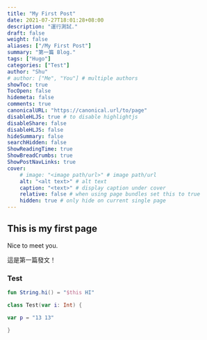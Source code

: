 ```yaml
---
title: "My First Post"
date: 2021-07-27T18:01:28+08:00
description: "運行測試."
draft: false
weight: false
aliases: ["/My First Post"]
summary: "第一篇 Blog."
tags: ["Hugo"]
categories: ["Test"]
author: "Shu"
# author: ["Me", "You"] # multiple authors
showToc: true
TocOpen: false
hidemeta: false
comments: true
canonicalURL: "https://canonical.url/to/page"
disableHLJS: true # to disable highlightjs
disableShare: false
disableHLJS: false
hideSummary: false
searchHidden: false
ShowReadingTime: true
ShowBreadCrumbs: true
ShowPostNavLinks: true
cover:
    # image: "<image path/url>" # image path/url
    alt: "<alt text>" # alt text
    caption: "<text>" # display caption under cover
    relative: false # when using page bundles set this to true
    hidden: true # only hide on current single page
---
```

## This is my first page

Nice to meet you.

這是第一篇發文！

### Test

```kotlin
fun String.hi() = "$this HI"

class Test(var i: Int) {

var p = "13 13"

}
```
